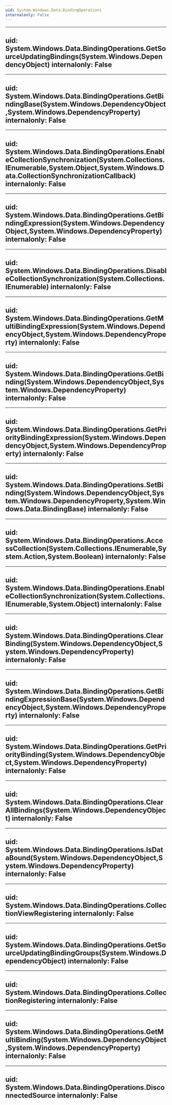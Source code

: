 ```yaml
---
uid: System.Windows.Data.BindingOperations
internalonly: False
---
```


---
uid: System.Windows.Data.BindingOperations.GetSourceUpdatingBindings(System.Windows.DependencyObject)
internalonly: False
---

---
uid: System.Windows.Data.BindingOperations.GetBindingBase(System.Windows.DependencyObject,System.Windows.DependencyProperty)
internalonly: False
---

---
uid: System.Windows.Data.BindingOperations.EnableCollectionSynchronization(System.Collections.IEnumerable,System.Object,System.Windows.Data.CollectionSynchronizationCallback)
internalonly: False
---

---
uid: System.Windows.Data.BindingOperations.GetBindingExpression(System.Windows.DependencyObject,System.Windows.DependencyProperty)
internalonly: False
---

---
uid: System.Windows.Data.BindingOperations.DisableCollectionSynchronization(System.Collections.IEnumerable)
internalonly: False
---

---
uid: System.Windows.Data.BindingOperations.GetMultiBindingExpression(System.Windows.DependencyObject,System.Windows.DependencyProperty)
internalonly: False
---

---
uid: System.Windows.Data.BindingOperations.GetBinding(System.Windows.DependencyObject,System.Windows.DependencyProperty)
internalonly: False
---

---
uid: System.Windows.Data.BindingOperations.GetPriorityBindingExpression(System.Windows.DependencyObject,System.Windows.DependencyProperty)
internalonly: False
---

---
uid: System.Windows.Data.BindingOperations.SetBinding(System.Windows.DependencyObject,System.Windows.DependencyProperty,System.Windows.Data.BindingBase)
internalonly: False
---

---
uid: System.Windows.Data.BindingOperations.AccessCollection(System.Collections.IEnumerable,System.Action,System.Boolean)
internalonly: False
---

---
uid: System.Windows.Data.BindingOperations.EnableCollectionSynchronization(System.Collections.IEnumerable,System.Object)
internalonly: False
---

---
uid: System.Windows.Data.BindingOperations.ClearBinding(System.Windows.DependencyObject,System.Windows.DependencyProperty)
internalonly: False
---

---
uid: System.Windows.Data.BindingOperations.GetBindingExpressionBase(System.Windows.DependencyObject,System.Windows.DependencyProperty)
internalonly: False
---

---
uid: System.Windows.Data.BindingOperations.GetPriorityBinding(System.Windows.DependencyObject,System.Windows.DependencyProperty)
internalonly: False
---

---
uid: System.Windows.Data.BindingOperations.ClearAllBindings(System.Windows.DependencyObject)
internalonly: False
---

---
uid: System.Windows.Data.BindingOperations.IsDataBound(System.Windows.DependencyObject,System.Windows.DependencyProperty)
internalonly: False
---

---
uid: System.Windows.Data.BindingOperations.CollectionViewRegistering
internalonly: False
---

---
uid: System.Windows.Data.BindingOperations.GetSourceUpdatingBindingGroups(System.Windows.DependencyObject)
internalonly: False
---

---
uid: System.Windows.Data.BindingOperations.CollectionRegistering
internalonly: False
---

---
uid: System.Windows.Data.BindingOperations.GetMultiBinding(System.Windows.DependencyObject,System.Windows.DependencyProperty)
internalonly: False
---

---
uid: System.Windows.Data.BindingOperations.DisconnectedSource
internalonly: False
---
